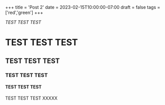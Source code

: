 +++
title = 'Post 2'
date = 2023-02-15T10:00:00-07:00
draft = false
tags = ['red','green']
+++


*TEST TEST TEST*
# TEST TEST TEST
## TEST TEST TEST
### TEST TEST TEST
#### TEST TEST TEST
TEST TEST TEST
XXXXX
